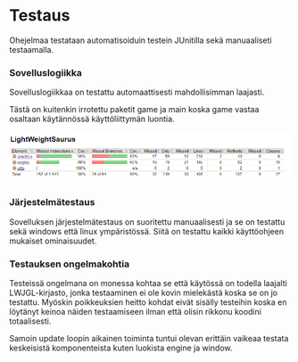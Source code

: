 # Testaus

Ohejelmaa testataan automatisoiduin testein JUnitilla sekä manuaaliseti testaamalla. 

### Sovelluslogiikka

Sovelluslogiikkaa on testattu automaattisesti mahdollisimman laajasti. 

Tästä on kuitenkin irrotettu paketit game ja main koska game vastaa osaltaan käytännössä käyttöliittymän luontia. 

<img src="https://github.com/brontto/ot-LightWeightSaurus/blob/master/dokumentaatio/Kuvat/testikattavuus.png" width="800">

### Järjestelmätestaus

Sovelluksen järjestelmätestaus on suoritettu manuaalisesti ja se on testattu sekä windows että linux ympäristössä. 
Siitä on testattu kaikki käyttöohjeen mukaiset ominaisuudet.


### Testauksen ongelmakohtia

Testeissä ongelmana on monessa kohtaa se että käytössä on todella laajalti LWJGL-kirjasto, jonka testaaminen ei 
ole kovin mielekästä koska se on jo testattu. Myöskin poikkeuksien heitto kohdat eivät sisälly testeihin koska en
löytänyt keinoa näiden testaamiseen ilman että olisin rikkonu koodini totaalisesti. 

Samoin update loopin aikainen toiminta tuntui olevan erittäin vaikeaa testata keskeisistä komponenteista kuten luokista engine ja window.
  
